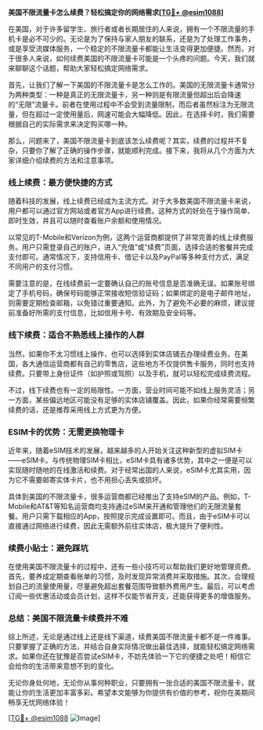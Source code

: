 **美国不限流量卡怎么续费？轻松搞定你的网络需求[[TG💪+ @esim1088](https://t.me/s/esim1088)]**

在美国，对于许多留学生、旅行者或者长期居住的人来说，拥有一个不限流量的手机卡是必不可少的。无论是为了保持与家人朋友的联系，还是为了处理工作事务，或是享受流媒体服务，一个稳定的不限流量卡都能让生活变得更加便捷。然而，对于很多人来说，如何续费美国的不限流量卡可能是一个头疼的问题。今天，我们就来聊聊这个话题，帮助大家轻松搞定网络需求。

首先，让我们了解一下美国的不限流量卡是怎么工作的。美国的无限流量卡通常分为两种类型：一种是真正的无限流量卡，另一种则是有限流量但超出后会降速的“无限”流量卡。前者在使用过程中不会受到流量限制，而后者虽然标注为无限流量，但在超过一定使用量后，网速可能会大幅降低。因此，在选择卡时，我们需要根据自己的实际需求来决定购买哪一种。

那么，问题来了，美国不限流量卡到底该怎么续费呢？其实，续费的过程并不复杂，只要你了解了正确的操作步骤，就能顺利完成。接下来，我将从几个方面为大家详细介绍续费的方法和注意事项。

### **线上续费：最方便快捷的方式**

随着科技的发展，线上续费已经成为主流方式。对于大多数美国不限流量卡来说，用户都可以通过官方网站或者官方App进行续费。这种方式的好处在于操作简单、即时生效，并且可以随时查看账户余额和使用情况。

以常见的T-Mobile和Verizon为例，这两个运营商都提供了非常完善的线上续费服务。用户只需登录自己的账户，进入“充值”或“续费”页面，选择合适的套餐并完成支付即可。通常情况下，支持信用卡、借记卡以及PayPal等多种支付方式，满足不同用户的支付习惯。

需要注意的是，在线续费前一定要确认自己的账号信息是否准确无误。如果账号绑定了手机号码，确保号码能够正常接收短信验证码；如果绑定的是电子邮件地址，则需要定期检查邮箱，以免错过重要通知。此外，为了避免不必要的麻烦，建议提前准备好所需的支付信息，比如信用卡号、有效期及安全码等。

### **线下续费：适合不熟悉线上操作的人群**

当然，如果你不太习惯线上操作，也可以选择到实体店铺去办理续费业务。在美国，各大通信运营商都有自己的零售店，这些地方不仅提供售卡服务，同时也支持续费。只要带上身份证件（如护照或驾照）以及手机，就可以轻松完成续费流程。

不过，线下续费也有一定的局限性。一方面，营业时间可能不如线上服务灵活；另一方面，某些偏远地区可能没有足够的实体店铺覆盖。因此，如果你经常需要频繁续费的话，还是推荐采用线上方式更为方便。

### **ESIM卡的优势：无需更换物理卡**

近年来，随着eSIM技术的发展，越来越多的人开始关注这种新型的虚拟SIM卡——eSIM卡。与传统物理SIM卡相比，eSIM卡具有诸多优势，其中之一便是可以实现随时随地的在线激活和续费。对于经常出国的人来说，eSIM卡尤其实用，因为它不需要邮寄实体卡片，也不用担心丢失或损坏。

具体到美国的不限流量卡，很多运营商都已经推出了支持eSIM的产品。例如，T-Mobile和AT&T等知名运营商均支持通过eSIM来开通和管理他们的无限流量套餐。用户只需下载相应的App，按照提示完成设置即可。而且，由于eSIM卡可以直接通过网络进行续费，因此无需额外前往实体店，极大提升了便利性。

### **续费小贴士：避免踩坑**

在使用美国不限流量卡的过程中，还有一些小技巧可以帮助我们更好地管理资费。首先，要养成定期查看账单的习惯，及时发现异常消费并采取措施。其次，合理规划自己的流量使用量，尽量避免超出套餐范围导致额外费用产生。最后，可以考虑订阅一些优惠活动或会员计划，这样不仅能节省开支，还能获得更多的增值服务。

### **总结：美国不限流量卡续费并不难**

综上所述，无论是通过线上还是线下渠道，续费美国不限流量卡都不是一件难事。只要掌握了正确的方法，并结合自身实际情况做出最佳选择，就能轻松搞定网络需求。如果你还在犹豫是否尝试eSIM卡，不妨先体验一下它的便捷之处吧！相信它会给你的生活带来意想不到的变化。

无论你身处何地，无论你从事何种职业，只要拥有一张合适的美国不限流量卡，就能让你的生活更加丰富多彩。希望本文能够为你提供有价值的参考，祝你在美期间畅享无忧网络体验！

[[TG💪+ @esim1088](https://t.me/s/esim1088) ![Image](https://i.postimg.cc/4NQfJmqS/Snipaste-2025-05-13-00-14-12.png)]